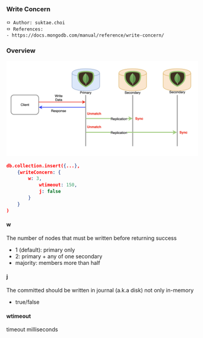 ### Write Concern

```
ㅁ Author: suktae.choi
ㅁ References:
- https://docs.mongodb.com/manual/reference/write-concern/
```

### Overview

<img src="images/download.png">

```json
db.collection.insert({...},
	{writeConcern: {
    	w: 3,
			wtimeout: 150,
			j: false
		}
	}
)
```

#### w

The number of nodes that must be written before returning success

- 1 (default): primary only
- 2: primary + any of one secondary
- majority: members more than half

#### j

The committed should be written in journal (a.k.a disk) not only in-memory

- true/false

#### wtimeout

timeout milliseconds